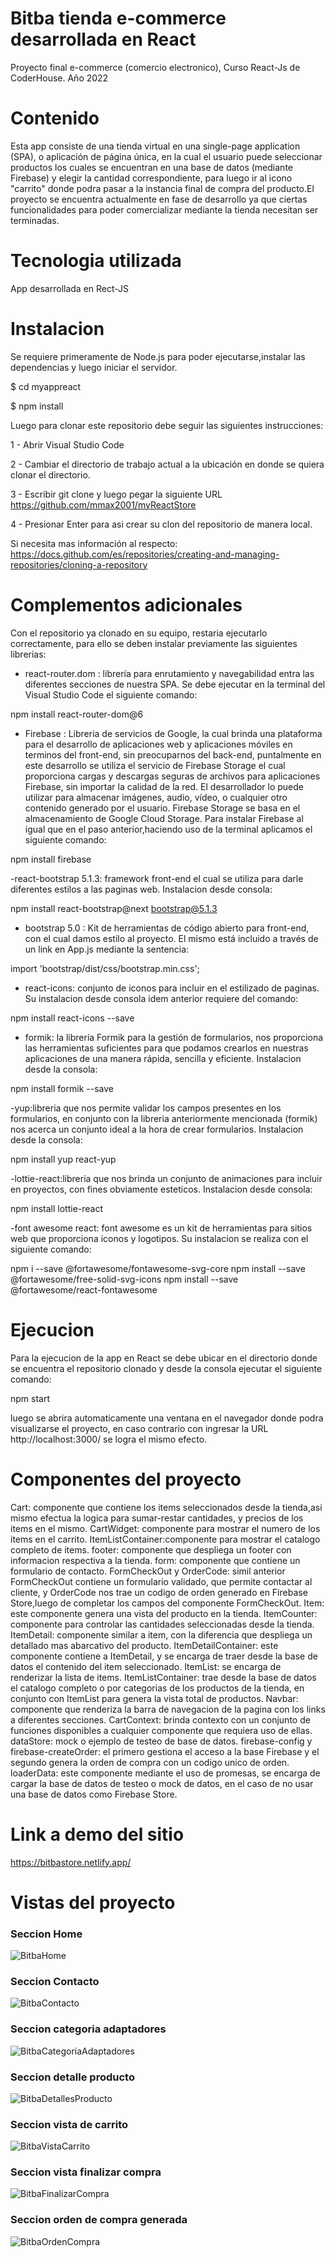 # Bitba tienda e-commerce desarrollada en React

Proyecto final e-commerce (comercio electronico), Curso React-Js de CoderHouse. Año 2022

# Contenido

Esta app consiste de una tienda virtual en una single-page application (SPA), o aplicación de página única, en la cual el usuario
puede seleccionar productos los cuales se encuentran en una base de datos (mediante Firebase) y elegir la cantidad correspondiente, para luego ir al icono "carrito" donde podra pasar a la instancia final de compra del producto.El proyecto se encuentra actualmente en fase de desarrollo ya que ciertas funcionalidades para
poder comercializar mediante la tienda necesitan ser terminadas. 

# Tecnologia utilizada

App desarrollada en Rect-JS

# Instalacion

Se requiere primeramente de Node.js para poder ejecutarse,instalar las dependencias y luego iniciar el servidor.

$ cd myappreact

$ npm install

Luego para clonar este repositorio debe seguir las siguientes instrucciones:

1 - Abrir Visual Studio Code

2 - Cambiar el directorio de trabajo actual a la ubicación en donde se quiera clonar el directorio.

3 - Escribir git clone y luego pegar la siguiente URL https://github.com/mmax2001/myReactStore

4 - Presionar Enter para asi crear su clon del repositorio de manera local.

Si necesita mas información al respecto: https://docs.github.com/es/repositories/creating-and-managing-repositories/cloning-a-repository

# Complementos adicionales

Con el repositorio ya clonado en su equipo, restaria ejecutarlo correctamente, para ello se deben instalar previamente las siguientes librerias:

- react-router.dom : librería para enrutamiento y navegabilidad entra las diferentes secciones de nuestra SPA. Se debe ejecutar en la terminal del Visual Studio Code el siguiente comando:

npm install react-router-dom@6 

- Firebase : Libreria de servicios de Google, la cual brinda una plataforma para el desarrollo de aplicaciones web y aplicaciones móviles en terminos del front-end, sin preocuparnos del back-end, puntalmente en este desarrollo se utiliza el servicio de Firebase Storage el cual proporciona cargas y descargas seguras de archivos para aplicaciones Firebase, sin importar la calidad de la red. El desarrollador lo puede utilizar para almacenar imágenes, audio, vídeo, o cualquier otro contenido generado por el usuario. Firebase Storage se basa en el almacenamiento de Google Cloud Storage. Para instalar Firebase al igual que en el paso anterior,haciendo uso de la terminal aplicamos el siguiente comando:

npm install firebase

-react-bootstrap 5.1.3: framework front-end el cual se utiliza para darle diferentes estilos a las paginas web.
Instalacion desde consola:

npm install react-bootstrap@next bootstrap@5.1.3

- bootstrap 5.0 : Kit de herramientas de código abierto para front-end, con el cual  damos estilo al proyecto. El mismo está incluido a través de un link en App.js mediante la sentencia: 

import 'bootstrap/dist/css/bootstrap.min.css';

- react-icons: conjunto de iconos para incluir en el estilizado de paginas. 
Su instalacion desde consola idem anterior requiere del comando:

npm install react-icons --save

- formik: la librería Formik para la gestión de formularios, nos proporciona las herramientas suficientes para que podamos crearlos en nuestras aplicaciones de una manera rápida, sencilla y eficiente.
Instalacion desde la consola:

npm install formik --save

-yup:libreria que nos permite validar los campos presentes en los formularios, en conjunto con la libreria anteriormente mencionada (formik) nos acerca un conjunto ideal a la hora de crear formularios.
Instalacion desde la consola:

npm install yup react-yup

-lottie-react:libreria que nos brinda un conjunto de animaciones para incluir en proyectos, con fines obviamente esteticos.
Instalacion desde consola:

npm install lottie-react

-font awesome react: font awesome es un kit de herramientas para sitios web que proporciona iconos y logotipos.
Su instalacion se realiza con el siguiente comando:

npm i --save @fortawesome/fontawesome-svg-core
npm install --save @fortawesome/free-solid-svg-icons
npm install --save @fortawesome/react-fontawesome

# Ejecucion

Para la ejecucion de la app en React se debe ubicar en el directorio donde se encuentra el repositorio clonado y desde la consola ejecutar el siguiente
comando:

npm start

luego se abrira automaticamente una ventana en el navegador donde podra visualizarse
el proyecto, en caso contrario con ingresar la URL http://localhost:3000/ se logra
el mismo efecto.

# Componentes del proyecto

Cart: componente que contiene los items seleccionados desde la tienda,asi mismo efectua la logica para sumar-restar cantidades, y precios de los items en el mismo.
CartWidget: componente para mostrar el numero de los items en el carrito.
ItemListContainer:componente para mostrar el catalogo completo de items.
footer: componente que despliega un footer con informacion respectiva a la tienda.
form: componente que contiene un formulario de contacto.
FormCheckOut y OrderCode: simil anterior FormCheckOut contiene un formulario validado, que permite contactar al cliente, y OrderCode nos trae un codigo de orden generado en Firebase Store,luego de completar los campos del componente FormCheckOut.
Item: este componente genera una vista del producto en la tienda.
ItemCounter: componente para controlar las cantidades seleccionadas desde la tienda.
ItemDetail: componente similar a item, con la diferencia que despliega un detallado mas abarcativo del producto.
ItemDetailContainer: este componente contiene a ItemDetail, y se encarga de traer desde la base de datos el contenido del item seleccionado.
ItemList: se encarga de renderizar la lista de items.
ItemListContainer: trae desde la base de datos el catalogo completo o por categorias de los productos de la tienda, en conjunto con ItemList para genera la vista total de productos.
Navbar: componente que renderiza la barra de navegacion de la pagina
con los links a diferentes secciones.
CartContext: brinda contexto con un conjunto de funciones disponibles a cualquier componente que requiera uso de ellas.
dataStore: mock o ejemplo de testeo de base de datos.
firebase-config y firebase-createOrder: el primero gestiona el acceso a la base Firebase y el segundo genera la orden de compra con un codigo unico de orden.
loaderData: este componente mediante el uso de promesas, se encarga de cargar la base de datos de testeo o mock de datos, en el caso de no usar una base de datos como Firebase Store.

# Link a demo del sitio

https://bitbastore.netlify.app/

# Vistas del proyecto
### Seccion Home
![BitbaHome](https://user-images.githubusercontent.com/15664347/159096195-8551ad8f-9e44-492b-b55f-cf092201f8a7.png)
### Seccion Contacto
![BitbaContacto](https://user-images.githubusercontent.com/15664347/159096333-2a6c2a45-4f4f-4544-9c89-72da81a998d1.png)
### Seccion categoria adaptadores
![BitbaCategoriaAdaptadores](https://user-images.githubusercontent.com/15664347/159097303-aece2502-7884-4545-a13f-b15731a9de2e.png)
### Seccion detalle producto
![BitbaDetallesProducto](https://user-images.githubusercontent.com/15664347/159097401-ce13f3cb-57f8-4501-bf1e-1d716f6d8e9e.png)
### Seccion vista de carrito
![BitbaVistaCarrito](https://user-images.githubusercontent.com/15664347/159097464-9c503c3e-a46e-4758-b1fb-e6e37a31613d.png)
### Seccion vista finalizar compra
![BitbaFinalizarCompra](https://user-images.githubusercontent.com/15664347/159097575-9a8ce8b8-5e15-4efa-8d8f-50c2fda228fc.png)
### Seccion orden de compra generada
![BitbaOrdenCompra](https://user-images.githubusercontent.com/15664347/159097632-e1da364b-f224-4306-b848-773dc5dd4cd2.png)



